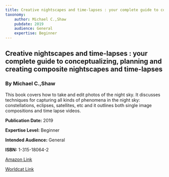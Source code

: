 ```yaml
---
title: Creative nightscapes and time-lapses : your complete guide to conceptualizing, planning and creating composite nightscapes and time-lapses
taxonomy:
	author: Michael C.,Shaw
	pubdate: 2019
	audience: General
	expertise: Beginner
---
```

## Creative nightscapes and time-lapses : your complete guide to conceptualizing, planning and creating composite nightscapes and time-lapses
### By Michael C.,Shaw
This book covers how to take and edit photos of the night sky. It discusses techniques for capturing all kinds of phenomena in the night sky: constellations, eclipses, satellites, etc and it outlines both single image compositions and time lapse videos.

**Publication Date:** 2019

**Expertise Level:** Beginner

**Intended Audience:** General

**ISBN:** 1-315-18064-2

[Amazon Link](https://www.amazon.com/Creative-Nightscapes-Time-Lapses-Conceptualizing-Composite/dp/1138745456/ref=sr_1_1?keywords=Creative+nightscapes+and+time-lapses+%3A+your+complete+guide+to+conceptualizing%2C+planning+and+creating+composite+nightscapes+and+time-lapses&qid=1570468318&sr=8-1)

[Worldcat Link](https://www.worldcat.org/title/creative-nightscapes-and-time-lapses-your-complete-guide-to-conceptualizing-planning-and-creating-composite-nightscapes-and-time-lapses/oclc/1062395513&referer=brief_results)